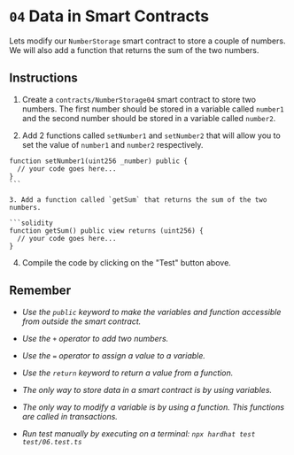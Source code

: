 # `04` Data in Smart Contracts

Lets modify our `NumberStorage` smart contract to store a couple of numbers. We will also add a function that returns the sum of the two numbers.

## Instructions

1. Create a `contracts/NumberStorage04` smart contract to store two numbers. The first number should be stored in a variable called `number1` and the second number should be stored in a variable called `number2`.

2. Add 2 functions called `setNumber1` and `setNumber2` that will allow you to set the value of `number1` and `number2` respectively.

````solidity
function setNumber1(uint256 _number) public {
  // your code goes here...
}
```

3. Add a function called `getSum` that returns the sum of the two numbers.

```solidity
function getSum() public view returns (uint256) {
  // your code goes here...
}

````

4. Compile the code by clicking on the "Test" button above.

## Remember

- _Use the `public` keyword to make the variables and function accessible from outside the smart contract._

- _Use the `+` operator to add two numbers._

- _Use the `=` operator to assign a value to a variable._

- _Use the `return` keyword to return a value from a function._

- _The only way to store data in a smart contract is by using variables._

- _The only way to modify a variable is by using a function. This functions are called in transactions._

- _Run test manually by executing on a terminal: `npx hardhat test test/06.test.ts`_
